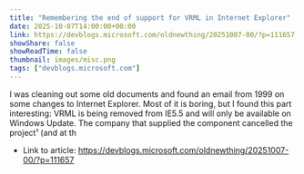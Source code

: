 ```yaml
---
title: "Remembering the end of support for VRML in Internet Explorer"
date: 2025-10-07T14:00:00+00:00
link: https://devblogs.microsoft.com/oldnewthing/20251007-00/?p=111657
showShare: false
showReadTime: false
thumbnail: images/misc.png
tags: ["devblogs.microsoft.com"]
---
```

I was cleaning out some old documents and found an email from 1999 on some changes to Internet Explorer. Most of it is boring, but I found this part interesting: VRML is being removed from IE5.5 and will only be available on Windows Update. The company that supplied the component cancelled the project¹ (and at th

- Link to article: https://devblogs.microsoft.com/oldnewthing/20251007-00/?p=111657